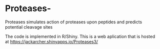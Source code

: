 # Proteases-
Proteases simulates action of proteases upon peptides and predicts potential cleavage sites

The code is implemented in R/Shiny.
This is a web aplication that is hosted at  https://jackarcher.shinyapps.io/Proteases3/ 




